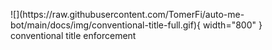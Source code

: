 <figure markdown>
  ![](https://raw.githubusercontent.com/TomerFi/auto-me-bot/main/docs/img/conventional-title-full.gif){ width="800" }
  <figcaption>conventional title enforcement</figcaption>
</figure>
